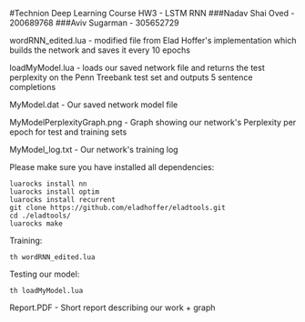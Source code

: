 #Technion Deep Learning Course HW3 - LSTM RNN
###Nadav Shai Oved - 200689768
###Aviv Sugarman - 305652729

wordRNN_edited.lua - modified file from Elad Hoffer's implementation which builds the network and saves it every 10 epochs

loadMyModel.lua - loads our saved network file and returns the test perplexity on the Penn Treebank test set and outputs 5 sentence completions

MyModel.dat - Our saved network model file

MyModelPerplexityGraph.png - Graph showing our network's Perplexity per epoch for test and training sets

MyModel_log.txt - Our network's training log

Please make sure you have installed all dependencies:
```
luarocks install nn
luarocks install optim
luarocks install recurrent
git clone https://github.com/eladhoffer/eladtools.git
cd ./eladtools/
luarocks make
```

Training: 
```
th wordRNN_edited.lua
```

Testing our model:
```
th loadMyModel.lua
```

Report.PDF - Short report describing our work + graph
